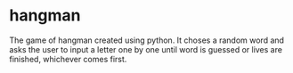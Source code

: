 # hangman
The game of hangman created using python. It choses a random word and asks the user to input a letter one by one until word is guessed or lives are finished, whichever comes first. 
